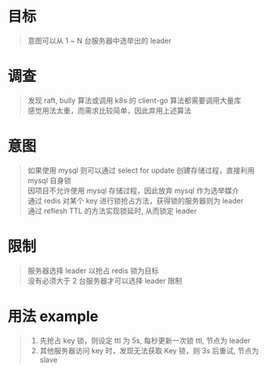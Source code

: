 # 目标  

> 意图可以从 1 ~ N 台服务器中选举出的 leader   

# 调查  
> 发现 raft, bully 算法或调用 k8s 的 client-go 算法都需要调用大量库  
> 感觉用法太重，而需求比较简单，因此弃用上述算法      

# 意图  
> 如果使用 mysql 则可以通过 select for update 创建存储过程，直接利用 mysql 自身锁  
> 因项目不允许使用 mysql 存储过程，因此放弃 mysql 作为选举媒介   
> 通过 redis 对某个 key 进行锁抢占方法，获得锁的服务器则为 leader  
> 通过 reflesh TTL 的方法实现锁延时, 从而锁定 leader   

# 限制  
> 服务器选择 leader 以抢占 redis 锁为目标   
> 没有必须大于 2 台服务器才可以选择 leader 限制  


# 用法 example  
> 1. 先抢占 key 锁，则设定 ttl 为 5s, 每秒更新一次锁 ttl, 节点为 leader       
> 2. 其他服务器访问 key 时，发现无法获取 Key 锁，则 3s 后重试, 节点为 slave    
